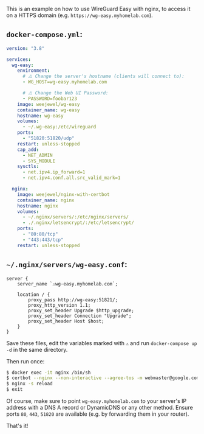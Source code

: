 This is an example on how to use WireGuard Easy with nginx, to access it on a HTTPS domain (e.g. `https://wg-easy.myhomelab.com`).

## `docker-compose.yml`:

```yaml
version: "3.8"

services:
  wg-easy:
    environment:
      # ⚠️ Change the server's hostname (clients will connect to):
      - WG_HOST=wg-easy.myhomelab.com

      # ⚠️ Change the Web UI Password:
      - PASSWORD=foobar123
    image: weejewel/wg-easy
    container_name: wg-easy
    hostname: wg-easy
    volumes:
      - ~/.wg-easy:/etc/wireguard
    ports:
      - "51820:51820/udp"
    restart: unless-stopped
    cap_add:
      - NET_ADMIN
      - SYS_MODULE
    sysctls:
      - net.ipv4.ip_forward=1
      - net.ipv4.conf.all.src_valid_mark=1

  nginx:
    image: weejewel/nginx-with-certbot
    container_name: nginx
    hostname: nginx
    volumes:
      - ~/.nginx/servers/:/etc/nginx/servers/
      - ./.nginx/letsencrypt/:/etc/letsencrypt/
    ports:
      - "80:80/tcp"
      - "443:443/tcp"
    restart: unless-stopped
```

## `~/.nginx/servers/wg-easy.conf`:

```
server {
    server_name `⚠️wg-easy.myhomelab.com`;

    location / {
        proxy_pass http://wg-easy:51821/;
        proxy_http_version 1.1;
        proxy_set_header Upgrade $http_upgrade;
        proxy_set_header Connection "Upgrade";
        proxy_set_header Host $host;
    }
}
```

Save these files, edit the variables marked with `⚠️` and run `docker-compose up -d` in the same directory.

Then run once:

```bash
$ docker exec -it nginx /bin/sh
$ certbot --nginx --non-interactive --agree-tos -m webmaster@google.com -d `⚠️wg-easy.myhomelab.com`
$ nginx -s reload
$ exit
```

Of course, make sure to point `wg-easy.myhomelab.com` to your server's IP address with a DNS A record or DynamicDNS or any other method. Ensure ports `80`, `443`, `51820` are available (e.g. by forwarding them in your router).

That's it!